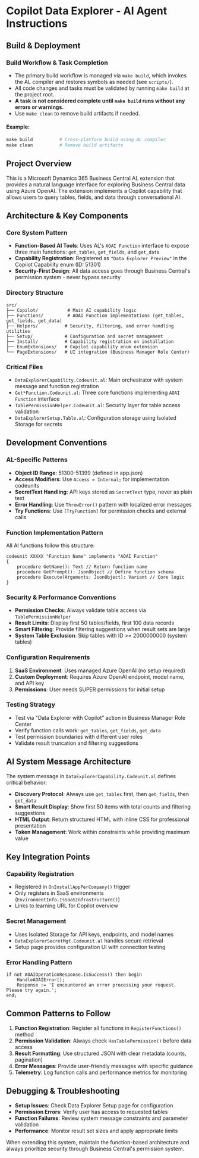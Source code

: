 
# Copilot Data Explorer - AI Agent Instructions

## Build & Deployment

### Build Workflow & Task Completion
- The primary build workflow is managed via `make build`, which invokes the AL compiler and restores symbols as needed (see `scripts/`).
- All code changes and tasks must be validated by running `make build` at the project root.
- **A task is not considered complete until `make build` runs without any errors or warnings.**
- Use `make clean` to remove build artifacts if needed.

#### Example:
```powershell
make build          # Cross-platform build using AL compiler
make clean          # Remove build artifacts
```

## Project Overview
This is a Microsoft Dynamics 365 Business Central AL extension that provides a natural language interface for exploring Business Central data using Azure OpenAI. The extension implements a Copilot capability that allows users to query tables, fields, and data through conversational AI.

## Architecture & Key Components

### Core System Pattern
- **Function-Based AI Tools**: Uses AL's `AOAI Function` interface to expose three main functions: `get_tables`, `get_fields`, and `get_data`
- **Capability Registration**: Registered as `"Data Explorer Preview"` in the Copilot Capability enum (ID: 51301)
- **Security-First Design**: All data access goes through Business Central's permission system - never bypass security

### Directory Structure
```
src/
├── Copilot/           # Main AI capability logic
├── Functions/         # AOAI Function implementations (get_tables, get_fields, get_data)
├── Helpers/          # Security, filtering, and error handling utilities
├── Setup/            # Configuration and secret management
├── Install/          # Capability registration on installation
├── EnumExtensions/   # Copilot capability enum extension
└── PageExtensions/   # UI integration (Business Manager Role Center)
```

### Critical Files
- `DataExplorerCapability.Codeunit.al`: Main orchestrator with system message and function registration
- `Get*Function.Codeunit.al`: Three core functions implementing `AOAI Function` interface
- `TablePermissionHelper.Codeunit.al`: Security layer for table access validation
- `DataExplorerSetup.Table.al`: Configuration storage using Isolated Storage for secrets

## Development Conventions

### AL-Specific Patterns
- **Object ID Range**: 51300-51399 (defined in app.json)
- **Access Modifiers**: Use `Access = Internal;` for implementation codeunits
- **SecretText Handling**: API keys stored as `SecretText` type, never as plain text
- **Error Handling**: Use `ThrowError()` pattern with localized error messages
- **Try Functions**: Use `[TryFunction]` for permission checks and external calls

### Function Implementation Pattern
All AI functions follow this structure:
```al
codeunit XXXXX "Function Name" implements "AOAI Function"
{
    procedure GetName(): Text // Return function name
    procedure GetPrompt(): JsonObject // Define function schema
    procedure Execute(Arguments: JsonObject): Variant // Core logic
}
```

### Security & Performance Conventions
- **Permission Checks**: Always validate table access via `TablePermissionHelper`
- **Result Limits**: Display first 50 tables/fields, first 100 data records
- **Smart Filtering**: Provide filtering suggestions when result sets are large
- **System Table Exclusion**: Skip tables with ID >= 2000000000 (system tables)



### Configuration Requirements
1. **SaaS Environment**: Uses managed Azure OpenAI (no setup required)
2. **Custom Deployment**: Requires Azure OpenAI endpoint, model name, and API key
3. **Permissions**: User needs SUPER permissions for initial setup

### Testing Strategy
- Test via "Data Explorer with Copilot" action in Business Manager Role Center
- Verify function calls work: `get_tables`, `get_fields`, `get_data`
- Test permission boundaries with different user roles
- Validate result truncation and filtering suggestions

## AI System Message Architecture

The system message in `DataExplorerCapability.Codeunit.al` defines critical behavior:
- **Discovery Protocol**: Always use `get_tables` first, then `get_fields`, then `get_data`
- **Smart Result Display**: Show first 50 items with total counts and filtering suggestions
- **HTML Output**: Return structured HTML with inline CSS for professional presentation
- **Token Management**: Work within constraints while providing maximum value

## Key Integration Points

### Capability Registration
- Registered in `OnInstallAppPerCompany()` trigger
- Only registers in SaaS environments (`EnvironmentInfo.IsSaaSInfrastructure()`)
- Links to learning URL for Copilot overview

### Secret Management
- Uses Isolated Storage for API keys, endpoints, and model names
- `DataExplorerSecretMgt.Codeunit.al` handles secure retrieval
- Setup page provides configuration UI with connection testing

### Error Handling Pattern
```al
if not AOAIOperationResponse.IsSuccess() then begin
    HandleAOAIError();
    Response := 'I encountered an error processing your request. Please try again.';
end;
```

## Common Patterns to Follow

1. **Function Registration**: Register all functions in `RegisterFunctions()` method
2. **Permission Validation**: Always check `HasTablePermission()` before data access
3. **Result Formatting**: Use structured JSON with clear metadata (counts, pagination)
4. **Error Messages**: Provide user-friendly messages with specific guidance
5. **Telemetry**: Log function calls and performance metrics for monitoring

## Debugging & Troubleshooting

- **Setup Issues**: Check Data Explorer Setup page for configuration
- **Permission Errors**: Verify user has access to requested tables
- **Function Failures**: Review system message constraints and parameter validation
- **Performance**: Monitor result set sizes and apply appropriate limits

When extending this system, maintain the function-based architecture and always prioritize security through Business Central's permission system.
